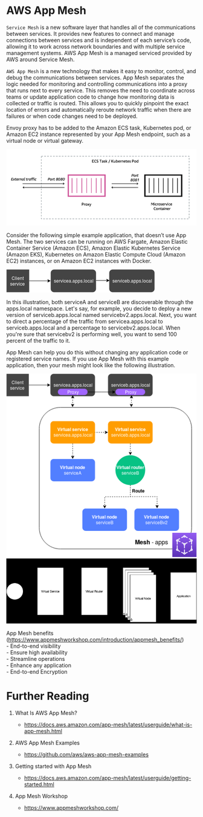 # AWS App Mesh

 `Service Mesh` is a new software layer that handles all of the communications between services. It provides new features to connect and manage connections between services and is independent of each service’s code, allowing it to work across network boundaries and with multiple service management systems. AWS App Mesh is a managed serviced provided by AWS around Service Mesh.

`AWS App Mesh` is a new technology that makes it easy to monitor, control, and debug the communications between services. App Mesh separates the logic needed for monitoring and controlling communications into a proxy that runs next to every service. This removes the need to coordinate across teams or update application code to change how monitoring data is collected or traffic is routed. This allows you to quickly pinpoint the exact location of errors and automatically reroute network traffic when there are failures or when code changes need to be deployed.

Envoy proxy has to be added to the Amazon ECS task, Kubernetes pod, or Amazon EC2 instance represented by your App Mesh endpoint, such as a virtual node or virtual gateway. 

![](images/envoy-proxy.png)

Consider the following simple example application, that doesn’t use App Mesh. The two services can be running on AWS Fargate, Amazon Elastic Container Service (Amazon ECS), Amazon Elastic Kubernetes Service (Amazon EKS), Kubernetes on Amazon Elastic Compute Cloud (Amazon EC2) instances, or on Amazon EC2 instances with Docker.

![](images/normal-application.png)

In this illustration, both serviceA and serviceB are discoverable through the apps.local namespace. Let's say, for example, you decide to deploy a new version of serviceb.apps.local named servicebv2.apps.local. Next, you want to direct a percentage of the traffic from servicea.apps.local to serviceb.apps.local and a percentage to servicebv2.apps.local. When you're sure that servicebv2 is performing well, you want to send 100 percent of the traffic to it.

App Mesh can help you do this without changing any application code or registered service names. If you use App Mesh with this example application, then your mesh might look like the following illustration.

![](images/appmesh-application.png)
![](images/app-mesh-components.png)

App Mesh benefits (https://www.appmeshworkshop.com/introduction/appmesh_benefits/)\
    - End-to-end visibility\
    - Ensure high availability\
    - Streamline operations\
    - Enhance any application\
    - End-to-end Encryption

# Further Reading

1. What Is AWS App Mesh?
    - https://docs.aws.amazon.com/app-mesh/latest/userguide/what-is-app-mesh.html

1. AWS App Mesh Examples
    - https://github.com/aws/aws-app-mesh-examples

1. Getting started with App Mesh
    - https://docs.aws.amazon.com/app-mesh/latest/userguide/getting-started.html

1. App Mesh Workshop
    - https://www.appmeshworkshop.com/